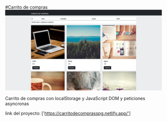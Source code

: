 #Carrito de compras
<img src="./carrito.png" alt="imagen iluntrativa de la pagina"/>

Carrito de compras con localStorage y JavaScript DOM y peticiones asyncronas

link del proyecto: ['https://carritodecomprasspg.netlify.app/']

